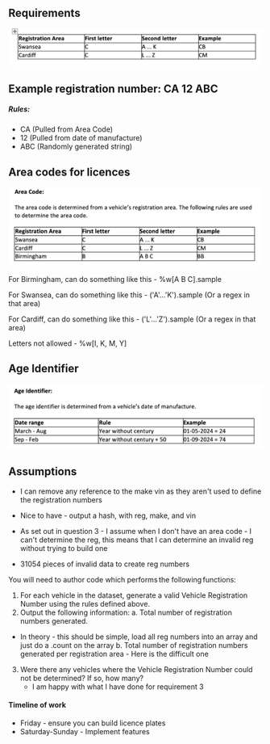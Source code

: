 ## Requirements

![alt text](documentation/image-1.png)


## Example registration number: CA 12 ABC 

##### Rules:
- CA (Pulled from Area Code) 
- 12 (Pulled from date of manufacture)
- ABC (Randomly generated string)


## Area codes for licences

![alt text](documentation/image-2.png)

For Birmingham, can do something like this - %w[A B C].sample

For Swansea, can do something like this - ('A'...'K').sample (Or a regex in that area)

For Cardiff, can do something like this - ('L'...'Z').sample (Or a regex in that area)

Letters not allowed - %w[I, K, M, Y]

## Age Identifier

![alt text](documentation/image-3.png)

## Assumptions

- I can remove any reference to the make vin as they aren't used to define the registration numbers
- Nice to have - output a hash, with reg, make, and vin

- As set out in question 3 - I assume when I don't have an area code - I can't determine the reg, this means that I can determine an invalid reg without trying to build one
- 31054 pieces of invalid data to create reg numbers


You will need to author code which performs the following functions:

1.	For each vehicle in the dataset, generate a valid Vehicle Registration Number using the rules defined above.  
2.	Output the following information:
a.	Total number of registration numbers generated.
- In theory - this should be simple, load all reg numbers into an array and just do a .count on the array
b.	Total number of registration numbers generated per registration area - Here is the difficult one
3. Were there any vehicles where the Vehicle Registration Number could not be determined? If so, how many? 
   - I am happy with what I have done for requirement 3

#### Timeline of work
- Friday - ensure you can build licence plates
- Saturday-Sunday - Implement features


